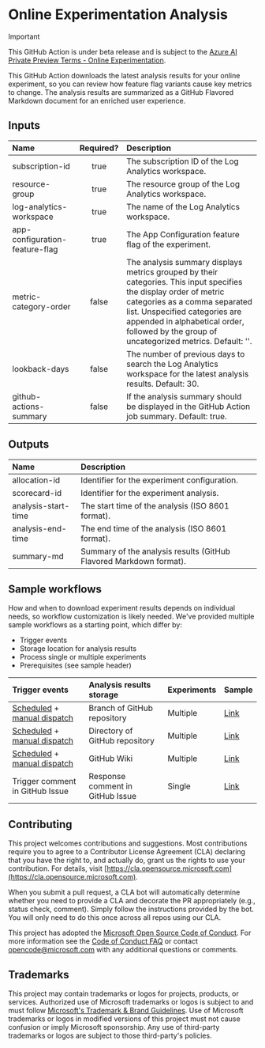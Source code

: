 # Online Experimentation Analysis

> [!IMPORTANT]
> This GitHub Action is under beta release and is subject to the [Azure AI Private Preview Terms - Online Experimentation](private-preview-terms.md).

This GitHub Action downloads the latest analysis results for your online experiment, so you can review how feature flag variants cause key metrics to change.
The analysis results are summarized as a GitHub Flavored Markdown document for an enriched user experience.

## Inputs

| Name                           | Required? | Description                                                                                                                                                                                                                                                                       |
| :----------------------------- | :-------: | :-------------------------------------------------------------------------------------------------------------------------------------------------------------------------------------------------------------------------------------------------------------------------------- |
| subscription-id                |   true    | The subscription ID of the Log Analytics workspace.                                                                                                                                                                                                                               |
| resource-group                 |   true    | The resource group of the Log Analytics workspace.                                                                                                                                                                                                                                |
| log-analytics-workspace        |   true    | The name of the Log Analytics workspace.                                                                                                                                                                                                                                          |
| app-configuration-feature-flag |   true    | The App Configuration feature flag of the experiment.                                                                                                                                                                                                                             |
| metric-category-order          |   false   | The analysis summary displays metrics grouped by their categories. This input specifies the display order of metric categories as a comma separated list. Unspecified categories are appended in alphabetical order, followed by the group of uncategorized metrics. Default: ''. |
| lookback-days                  |   false   | The number of previous days to search the Log Analytics workspace for the latest analysis results. Default: 30.                                                                                                                                                                   |
| github-actions-summary         |   false   | If the analysis summary should be displayed in the GitHub Action job summary. Default: true.                                                                                                                                                                                      |

## Outputs

| Name                | Description                                                        |
| :------------------ | :----------------------------------------------------------------- |
| allocation-id       | Identifier for the experiment configuration.                       |
| scorecard-id        | Identifier for the experiment analysis.                            |
| analysis-start-time | The start time of the analysis (ISO 8601 format).                  |
| analysis-end-time   | The end time of the analysis (ISO 8601 format).                    |
| summary-md          | Summary of the analysis results (GitHub Flavored Markdown format). |

## Sample workflows

How and when to download experiment results depends on individual needs, so workflow customization is likely needed.
We've provided multiple sample workflows as a starting point, which differ by:

- Trigger events
- Storage location for analysis results
- Process single or multiple experiments
- Prerequisites (see sample header)

| Trigger events                                                                                                                                                                                                                                                                              | Analysis results storage         | Experiments | Sample                             |
| :------------------------------------------------------------------------------------------------------------------------------------------------------------------------------------------------------------------------------------------------------------------------------------------ | :------------------------------- | :---------- | :--------------------------------- |
| [Scheduled](https://docs.github.com/en/actions/writing-workflows/choosing-when-your-workflow-runs/events-that-trigger-workflows#schedule) + [manual dispatch](https://docs.github.com/en/actions/managing-workflow-runs-and-deployments/managing-workflow-runs/manually-running-a-workflow) | Branch of GitHub repository      | Multiple    | [Link](samples/commit-branch.yaml) |
| [Scheduled](https://docs.github.com/en/actions/writing-workflows/choosing-when-your-workflow-runs/events-that-trigger-workflows#schedule) + [manual dispatch](https://docs.github.com/en/actions/managing-workflow-runs-and-deployments/managing-workflow-runs/manually-running-a-workflow) | Directory of GitHub repository   | Multiple    | [Link](samples/commit-dir.yaml)    |
| [Scheduled](https://docs.github.com/en/actions/writing-workflows/choosing-when-your-workflow-runs/events-that-trigger-workflows#schedule) + [manual dispatch](https://docs.github.com/en/actions/managing-workflow-runs-and-deployments/managing-workflow-runs/manually-running-a-workflow) | GitHub Wiki                      | Multiple    | [Link](samples/commit-wiki.yaml)   |
| Trigger comment in GitHub Issue                                                                                                                                                                                                                                                             | Response comment in GitHub Issue | Single      | [Link](samples/issue-comment.yaml) |

## Contributing

This project welcomes contributions and suggestions. Most contributions require you to agree to a
Contributor License Agreement (CLA) declaring that you have the right to, and actually do, grant us
the rights to use your contribution. For details, visit [https://cla.opensource.microsoft.com](https://cla.opensource.microsoft.com).

When you submit a pull request, a CLA bot will automatically determine whether you need to provide
a CLA and decorate the PR appropriately (e.g., status check, comment). Simply follow the instructions
provided by the bot. You will only need to do this once across all repos using our CLA.

This project has adopted the [Microsoft Open Source Code of Conduct](https://opensource.microsoft.com/codeofconduct/).
For more information see the [Code of Conduct FAQ](https://opensource.microsoft.com/codeofconduct/faq/) or
contact [opencode@microsoft.com](mailto:opencode@microsoft.com) with any additional questions or comments.

## Trademarks

This project may contain trademarks or logos for projects, products, or services. Authorized use of Microsoft
trademarks or logos is subject to and must follow
[Microsoft's Trademark & Brand Guidelines](https://www.microsoft.com/en-us/legal/intellectualproperty/trademarks/usage/general).
Use of Microsoft trademarks or logos in modified versions of this project must not cause confusion or imply Microsoft sponsorship.
Any use of third-party trademarks or logos are subject to those third-party's policies.
